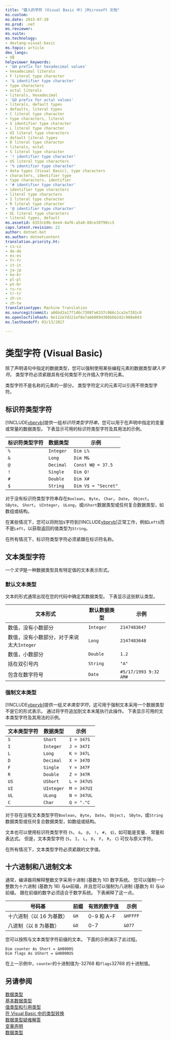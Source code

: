 ```yaml
---
title: "键入的字符 (Visual Basic 中) |Microsoft 文档"
ms.custom: 
ms.date: 2015-07-20
ms.prod: .net
ms.reviewer: 
ms.suite: 
ms.technology:
- devlang-visual-basic
ms.topic: article
dev_langs:
- VB
helpviewer_keywords:
- '&H prefix for hexadecimal values'
- hexadecimal literals
- F literal type character
- '& identifier type character'
- type characters
- octal literals
- literals, hexadecimal
- '&O prefix for octal values'
- literals, default types
- defaults, literal types
- C literal type character
- type characters, literal
- $ identifier type character
- L literal type character
- UI literal type characters
- default literal types
- D literal type character
- literals, octal
- S literal type character
- '! identifier type character'
- US literal type characters
- '% identifier type character'
- data types [Visual Basic], type characters
- characters, identifier type
- type characters, identifier
- '# identifier type character'
- identifier type characters
- literal type characters
- I literal type character
- R literal type character
- '@ identifier type character'
- UL literal type characters
- literal types, default
ms.assetid: 6353cb9b-6ee4-4af6-a5a8-88ce39f90cc5
caps.latest.revision: 22
author: dotnet-bot
ms.author: dotnetcontent
translation.priority.ht:
- cs-cz
- de-de
- es-es
- fr-fr
- it-it
- ja-jp
- ko-kr
- pl-pl
- pt-br
- ru-ru
- tr-tr
- zh-cn
- zh-tw
translationtype: Machine Translation
ms.sourcegitcommit: a06bd2a17f1d6c7308fa6337c866c1ca2e7281c0
ms.openlocfilehash: 6e112e7d221ef8e7a660094306bbb242c988e843
ms.lasthandoff: 03/13/2017

---
```

# <a name="type-characters-visual-basic"></a>类型字符 (Visual Basic)
除了声明语句中指定的数据类型，您可以强制使用某些编程元素的数据类型*键入字符*。 类型字符必须紧跟具有任何类型不允许插入字符的元素。  
  
 类型字符不是名称的元素的一部分。 类型字符定义的元素可以引用不带类型字符。  
  
## <a name="identifier-type-characters"></a>标识符类型字符  
 [!INCLUDE[vbprvb](../../../../csharp/programming-guide/concepts/linq/includes/vbprvb_md.md)]提供一组*标识符类型字符串*，您可以用于在声明中指定的变量或常量的数据类型。 下表显示可用的标识符类型字符及其用法的示例。  
  
|标识符类型字符|数据类型|示例|  
|-------------------------------|---------------|-------------|  
|`%`|`Integer`|`Dim L%`|  
|`&`|`Long`|`Dim M&`|  
|`@`|`Decimal`|`Const W@ = 37.5`|  
|`!`|`Single`|`Dim Q!`|  
|`#`|`Double`|`Dim X#`|  
|`$`|`String`|`Dim V$ = "Secret"`|  
  
 对于没有标识符类型字符串存在`Boolean`， `Byte`， `Char`， `Date`， `Object`， `SByte`， `Short`， `UInteger`， `ULong`，或`UShort`数据类型或任何复合数据类型，如数组或结构。  
  
 在某些情况下，您可以将附加`$`字符到[!INCLUDE[vbprvb](../../../../csharp/programming-guide/concepts/linq/includes/vbprvb_md.md)]正常工作，例如`Left$`而不是`Left`，以获取返回的值类型为`String`。  
  
 在所有情况下，标识符类型字符必须紧跟在标识符名称。  
  
## <a name="literal-type-characters"></a>文本类型字符  
 一个*文字*是一种数据类型具有特定值的文本表示形式。  
  
### <a name="default-literal-types"></a>默认文本类型  
 文本的形式通常出现在您的代码中确定其数据类型。 下表显示这些默认类型。  
  
|文本形式|默认数据类型|示例|  
|-----------------------------|-----------------------|-------------|  
|数值，没有小数部分|`Integer`|`2147483647`|  
|数值，没有小数部分，对于来说太大`Integer`|`Long`|`2147483648`|  
|数值，小数部分|`Double`|`1.2`|  
|括在双引号内|`String`|`"A"`|  
|包含在数字符号|`Date`|`#5/17/1993 9:32 AM#`|  
  
### <a name="forced-literal-types"></a>强制文本类型  
 [!INCLUDE[vbprvb](../../../../csharp/programming-guide/concepts/linq/includes/vbprvb_md.md)]提供一组*文本类型字符*，这可用于强制文本采用一个数据类型不是它的形式表示。 通过将字符追加到文本末尾执行此操作。 下表显示可用的文本类型字符及其用法的示例。  
  
|文本类型字符|数据类型|示例|  
|----------------------------|---------------|-------------|  
|`S`|`Short`|`I = 347S`|  
|`I`|`Integer`|`J = 347I`|  
|`L`|`Long`|`K = 347L`|  
|`D`|`Decimal`|`X = 347D`|  
|`F`|`Single`|`Y = 347F`|  
|`R`|`Double`|`Z = 347R`|  
|`US`|`UShort`|`L = 347US`|  
|`UI`|`UInteger`|`M = 347UI`|  
|`UL`|`ULong`|`N = 347UL`|  
|`C`|`Char`|`Q = "."C`|  
  
 对于存在没有文本类型字符`Boolean`， `Byte`， `Date`， `Object`， `SByte`，或`String`数据类型或任何复合数据类型，如数组或结构。  
  
 文本也可以使用标识符类型字符 (`%`， `&`， `@`， `!`， `#`， `$`)，如可能是变量、 常量和表达式。 但是，文本类型字符 (`S`， `I`， `L`， `D`， `F`， `R`， `C`) 可仅与原义字符。  
  
 在所有情况下，文本类型字符必须紧跟的文字值。  
  
## <a name="hexadecimal-and-octal-literals"></a>十六进制和八进制文本  
 通常，编译器将解释整数文字采用十进制 (基数为 10) 数字系统。 您可以强制一个整数为十六进制 (基数为 16) 与`&H`前缀，并且您可以强制为八进制 (基数为 8) 与`&O`前缀。 跟在前缀的数字必须适合于数字系统。 下表阐释了这一点。  
  
|号码基|前缀|有效的数字值|示例|  
|-----------------|------------|------------------------|-------------|  
|十六进制（以 16 为基数）|`&H`|0-9 和 A-F|`&HFFFF`|  
|八进制（以 8 为基数）|`&O`|0-7|`&O77`|  
  
 您可以按照与文本类型字符前缀的文本。 下面的示例演示了此过程。  
  
```  
Dim counter As Short = &H8000S  
Dim flags As UShort = &H8000US  
```  
  
 在上一示例中，`counter`的十进制值为-32768 和`flags`32768 的十进制值。  
  
## <a name="see-also"></a>另请参阅  
 [数据类型](../../../../visual-basic/programming-guide/language-features/data-types/index.md)   
 [基本数据类型](../../../../visual-basic/programming-guide/language-features/data-types/elementary-data-types.md)   
 [值类型和引用类型](../../../../visual-basic/programming-guide/language-features/data-types/value-types-and-reference-types.md)   
 [在 Visual Basic 中的类型转换](../../../../visual-basic/programming-guide/language-features/data-types/type-conversions.md)   
 [数据类型疑难解答](../../../../visual-basic/programming-guide/language-features/data-types/troubleshooting-data-types.md)   
 [变量声明](../../../../visual-basic/programming-guide/language-features/variables/variable-declaration.md)   
 [数据类型](../../../../visual-basic/language-reference/data-types/data-type-summary.md)
